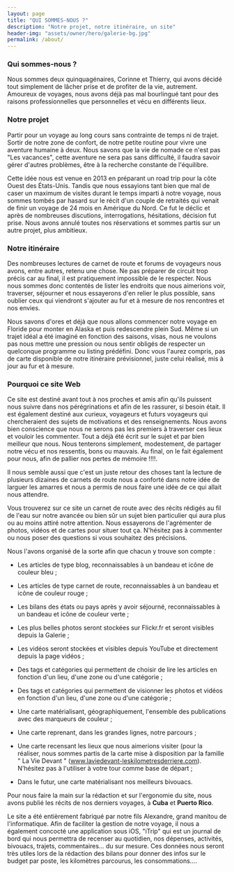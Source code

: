 ```yaml
---
layout: page
title: "QUI SOMMES-NOUS ?"
description: "Notre projet, notre itinéraire, un site"
header-img: "assets/owner/hero/galerie-bg.jpg"
permalink: /about/
---
```



<div id="toc"></div>

### Qui sommes-nous ?  

Nous sommes deux quinquagénaires, Corinne et Thierry, qui avons décidé tout simplement de lâcher prise et de profiter de la vie, autrement. Amoureux de voyages, nous avons déjà pas mal bourlingué tant pour des raisons professionnelles que personnelles et vécu en différents lieux. 

### Notre projet  

Partir pour un voyage au long cours sans contrainte de temps ni de trajet. Sortir de notre zone de confort, de notre petite routine pour vivre une aventure humaine à deux. Nous savons que la vie de nomade ce n'est pas "Les vacances", cette aventure ne sera pas sans difficulté, il faudra savoir gérer d'autres problèmes, être à la recherche constante de l'équilibre.   

Cette idée nous est venue en 2013 en préparant un road trip pour la côte Ouest des États-Unis. Tandis que nous essayions tant bien que mal de caser un maximum de visites durant le temps imparti à notre voyage, nous sommes tombés par hasard sur le récit d'un couple de retraités qui venait de finir un voyage de 24 mois en Amérique du Nord. Ce fut le déclic et après de nombreuses discutions, interrogations, hésitations, décision fut prise. Nous avons annulé toutes nos réservations et sommes partis sur un autre projet, plus ambitieux.

### Notre itinéraire  

Des nombreuses lectures de carnet de route et forums de voyageurs nous avons, entre autres, retenu une chose. Ne pas préparer de circuit trop précis car au final, il est pratiquement impossible de le respecter. Nous nous sommes donc contentés de lister les endroits que nous aimerions voir, traverser, séjourner et nous essayerons d'en relier le plus possible, sans oublier ceux qui viendront s'ajouter au fur et à mesure de nos rencontres et nos envies.  

Nous savons d'ores et déjà que nous allons commencer notre voyage en Floride pour monter en Alaska et puis redescendre plein Sud. Même si un trajet idéal a été imaginé en fonction des saisons, visas, nous ne voulons pas nous mettre une pression ou nous sentir obligés de respecter un quelconque programme ou listing prédéfini. Donc vous l'aurez compris, pas de carte disponible de notre itinéraire prévisionnel, juste celui réalisé, mis à jour au fur et à mesure.

### Pourquoi ce site Web 

Ce site est destiné avant tout à nos proches et amis afin qu'ils puissent nous suivre dans nos pérégrinations et afin de les rassurer, si besoin était. Il est également destiné aux curieux, voyageurs et futurs voyageurs qui chercheraient des sujets de motivations et des renseignements. Nous avons bien conscience que nous ne serons pas les premiers à traverser ces lieux et vouloir les commenter. Tout a déjà été écrit sur le sujet et par bien meilleur que nous. Nous tenterons simplement, modestement, de partager notre vécu et nos ressentis, bons ou mauvais. Au final, on le fait également pour nous, afin de pallier nos pertes de mémoire !!!!.

Il nous semble aussi que c'est un juste retour des choses tant la lecture de plusieurs dizaines de carnets de route nous a conforté dans notre idée de larguer les amarres et nous a permis de nous faire une idée de ce qui allait nous attendre. 

Vous trouverez sur ce site un carnet de route avec des récits rédigés au fil de l'eau sur notre avancée ou bien sûr un sujet bien particulier qui aura plus ou au moins attiré notre attention. Nous essayerons de l'agrémenter de photos, vidéos et de cartes pour situer tout ça. N'hésitez pas à commenter ou nous poser des questions si vous souhaitez des précisions.

Nous l'avons organisé de la sorte afin que chacun y trouve son compte :

* Les articles de type blog, reconnaissables à un bandeau et icône de couleur bleu ;
* Les articles de type carnet de route, reconnaissables à un bandeau et icône de couleur rouge ;
* Les bilans des états ou pays après y avoir séjourné, reconnaissables à un bandeau et icône de couleur verte ;  

* Les plus belles photos seront stockées sur Flickr.fr et seront visibles depuis la Galerie ;
* Les vidéos seront stockées et visibles depuis YouTube et directement depuis la page vidéos ;  

* Des tags et catégories qui permettent de choisir de lire les articles en fonction d'un lieu, d'une zone ou d'une catégorie ;
* Des tags et catégories qui permettent de visionner les photos et vidéos en fonction d'un lieu, d'une zone ou d'une catégorie ;   

* Une carte matérialisant, géographiquement, l'ensemble des publications avec des marqueurs de couleur ; 
* Une carte reprenant, dans les grandes lignes, notre parcours ;
* Une carte recensant les lieux que nous aimerions visiter (pour la réaliser, nous sommes partis de la carte mise à disposition par la famille " La Vie Devant " (www.laviedevant-leskilometresderriere.com). N’hésitez pas à l'utiliser à votre tour comme base de départ ;
* Dans le futur, une carte matérialisant nos meilleurs bivouacs.


Pour nous faire la main sur la rédaction et sur l'ergonomie du site, nous avons publié les récits de nos derniers voyages, à **Cuba** et **Puerto Rico**.

Le site a été entièrement fabriqué par notre fils Alexandre, grand manitou de l'informatique. Afin de faciliter la gestion de notre voyage, il nous a également concocté une application sous iOS, "iTrip" qui est un journal de bord qui nous permettra de recenser au quotidien, nos dépenses, activités, bivouacs, trajets, commentaires… du sur mesure. Ces données nous seront très utiles lors de la rédaction des bilans pour donner des infos sur le budget par poste, les kilomètres parcourus, les consommations….  
